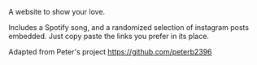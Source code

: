 A website to show your love.

Includes a Spotify song, and a randomized selection of instagram posts embedded. Just copy paste the links you prefer in its place.


Adapted from Peter's project https://github.com/peterb2396
